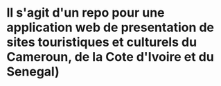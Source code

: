 # Il s'agit d'un repo pour une application web de presentation de sites touristiques et culturels du Cameroun, de la Cote d'Ivoire et du Senegal)
